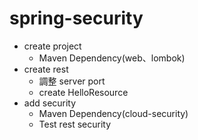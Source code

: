 # spring-security

* create project
  * Maven Dependency(web、lombok)
* create rest
  * 調整 server port
  * create HelloResource
 * add security
   * Maven Dependency(cloud-security)
   * Test rest security
